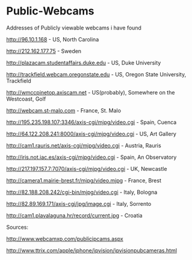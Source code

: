 # Public-Webcams
Addresses of Publicly viewable webcams i have found



http://96.10.1.168 - US, North Carolina

http://212.162.177.75 - Sweden

http://plazacam.studentaffairs.duke.edu - US, Duke University

http://trackfield.webcam.oregonstate.edu - US, Oregon State University, Trackfield

http://wmccpinetop.axiscam.net - US(probably), Somewhere on the Westcoast, Golf

http://webcam.st-malo.com - France, St. Malo

http://195.235.198.107:3346/axis-cgi/mjpg/video.cgi - Spain, Cuenca

http://64.122.208.241:8000/axis-cgi/mjpg/video.cgi - US, Art Gallery

http://cam1.rauris.net/axis-cgi/mjpg/video.cgi - Austria, Rauris

http://iris.not.iac.es/axis-cgi/mjpg/video.cgi - Spain, An Observatory

http://217.197.157.7:7070/axis-cgi/mjpg/video.cgi - UK, Newcastle

http://camera1.mairie-brest.fr/mjpg/video.mjpg - France, Brest

http://82.188.208.242/cgi-bin/mjpg/video.cgi - Italy, Bologna

http://82.89.169.171/axis-cgi/jpg/image.cgi - Italy, Sorrento

http://cam1.plavalaguna.hr/record/current.jpg - Croatia


















Sources:

http://www.webcamxp.com/publicipcams.aspx

http://www.ttrix.com/apple/iphone/ipvision/ipvisionpubcameras.html

